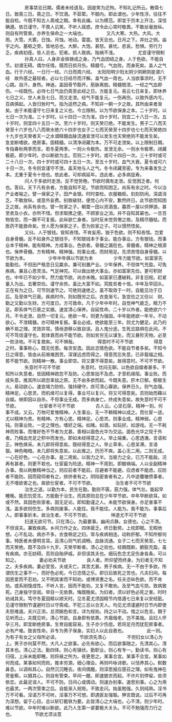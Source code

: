 <!-- { "loadSidebar": true } -->
　　
　　房事禁忌日期。儒者未经道及。因是笑为迂拘。不知礼记所云。散斋七日。致斋三日。斋之日。不饮酒。不茹荤。不御内。即此谓也。少年性浮。往往不能自检。今既不知古人斋戒之期。幸有此编。以为模范。即宜于历本上开注。深信确遵。依日谨守。不畏人讥笑。不听人摇惑。庶令此心常时敬畏。不敢丝毫放纵。则自有所管束。亦养生保命之一大端也。 
　　
　　又凡大寒。大热。大风。大雨。大雪。大雾。日蚀。月蚀。地动。雷震。皆天忌也。日月之下。井灶之侧。庙宇之内。墓柩之旁。皆地忌也。大醉。大饱。甚怒。甚忧。悲哀。愁惧。劳行力乏。疾病初痊。皆人忌也。犯者。损人致病。贻祸不浅。 
　　
　　尤宜谨守限制 
　　
　　孙真人曰。人身非金铁铸成之身。乃气血团结之身。人于色欲。不能自节。初谓无碍。偶尔任情。既而日损月伤。精髓亏。气血败。而身死矣。盖人之气血。行于六经。一日行一经。六日而周六经。　太阳阳明少阳太阴少阴厥阴是谓六经　故外感之最轻者。必以七日经尽而汗解。盖气血一周也。人当欲事浓时。无不心跳。自汗。身热。神迷。盖因骨节豁开。筋脉离脱。精髓既泄。一经之气血即伤。一经既伤。必待七日气血仍周至此经之日。方能复元。易云七日来复。即休养七日之义。世人未及七日。而又走泄。经气不能复元。一伤再伤。以致外感内亏。百病俱起。人皆归咎时气。指为适然之病。不知非一朝一夕之故。其所由来者渐矣。由于未能谨守七日来复之义也。今立限制。以为节欲保身之本。二十岁时。以七日一次为准。三十岁时。以十四日一次为准。四十岁时。则宜二十八日一次。五十岁时。则宜四十五日一次。至六十岁时。则天癸已绝。不能发生。男子二八而天癸至十六岁也八八而癸水绝六十四岁也女子二七而天癸至十四岁也七七而天癸绝四十九岁也天癸者天一之水谓精髓血脉流通宣泄可以发生也天癸绝则不能发生矣。　急宜断嗜欲。绝房事。固精髓。以清净闭藏为本。万不可走泄矣。以上限制日期。专指春秋两季而言。若冬夏两季。一则火令极热。发泄无余。一则水令极寒。闭藏极密。即少年时。亦以断欲为主。否则二十岁时。或可十四日一次。三十岁时或可二十八日一次。四十岁时或可四十五日一次。至五十岁时。血气大衰。夏令或可六十日一次。冬令则宜谨守不泄。盖天地与人之气。冬令闭藏至密。专为来春发生之本。尤重于夏令十倍也。依此者。可却病延年。违此者。必多病促寿。 
　　
　　问人于多欲时走泄。反不觉劳倦。节欲时偶有走泄。反觉困乏者。何也。答曰。天下凡有余者。方能自知不足。节欲而知困乏。尚系有余之时。今以治产业者喻之。譬一保家之子。田产金银。时时查检。衣服箱柜。刻刻防闲。深虞消乏。不敢放纵。或意外妄费。别致破财。便觉心内不安。歉然终日。此节欲而知困乏之故。尚系有余也。譬一败家之子。朝鬻一田以资酒食。暮质一屋以供狎游。甚至卖及小衣。亦所不惜。但求取携之便。不顾家业之消。并不自知其窘也。一旦百物皆空。而一蹶不可复振。此纵欲亡身者。当时反未觉劳倦之故。及精尽髓枯。而医药不能救命矣。世人愿为保家之子。愿为败家之子。可以憬然悟矣。 
　　
　　又曰。人于银钱。皆知吝惜。不肯妄用。独于色欲。则不知吝惜。岂爱自身骨髓。反不如身外之银钱乎。不知银钱本于事业。能办事业。方有银钱。而事业本于精神。能有精神。方成事业。色欲者。骨髓之漏卮也。骨髓者。精神之根源也。保养骨髓。方有精神。精神强。则事业成。而财用足。先须吝惜自身骨髓。以节欲为本。 
　　
　　少年中年俱以节欲为本 
　　
　　少年力能节欲。如富家先能勤俭。不但田产租息日见赢余。兼可别置产业。少年保养。不但体气充盈。可免疾病。兼且心思灵活。气足神完。可以做出绝大事业。亦如富家先俭。更可积财也。中年已不如少年。然力能节欲。尚亦未晚。如富家已遭破耗。非复旧规。赶紧量入为出。去奢崇俭。谨守余赀。虽比大富不如。究胜贫者十倍。中年及早回头。正在有为之日。可节则速节之。可绝则速绝之。虽不取效于一时。自能见功于日后。及至体气已衰。疾病时作。则如既穷之后。衣食渐亏。急宜俭之又俭以　财。勤之又勤以生财。方可度日。方可救命。凡于少年中年时。自觉神气疲乏。精力不足。即系体气已衰之实据。速宜清心保养。自延性命。二十岁以外者。能绝欲六个月。不令走泄。自然一切复元。绝欲一年。则更为强固。中年能绝欲一年半。不动欲心。不泄精髓。亦可精神复振。事业必成。绝欲能至三年。则尤为健足。此乃的确不易之理。灵效异常。慎毋游移以致自误。且人鬼分途。生死岔路俱在此间。不可不笃信谨守也。若体衰而尚不能节欲。则如贫穷无以谋生。而又暴殄天物。必至一败涂地。不可复救矣。可不惧哉。 
　　
　　得意时不可不节欲 
　　
　　得意之时。事事称心。既无忧患。每贪安逸。因此恣情色欲。不能自节者多矣。不知今日之得意。皆由从前艰难困苦。深谋远虑而得之。得意而忘失意。已非载福之相。若不能节欲。则精神一散。事业即空。将又要不得意矣。故得意时。不可不节欲。 
　　
　　失意时不可不节欲 
　　
　　失意时。忧闷无聊。以色欲自娱者甚多。不知所以失意者。皆因精神疏忽不及防。心思笨拙不及虑。才至机缘阻。事业败。而成失意。推其所以疏忽笨拙之原。无不由多欲而起。今既失意。肝木已郁。郁极生火。易动欲心。速宜竭力防检。强持硬守。庶可清心寡欲。保养日久。则气血强。精神足。心思灵。而机缘可以复得。事业可以复兴。将又可得意矣。否则始而藉以自娱。继即因以自杀。不但事业无成。而多病身亡。终成失意矣。故失意时不可不节欲。 
　　
　　仕宦者不可不节欲 
　　
　　古人云。心坚石穿。精神一到。何事不成。又云。万物可爱惟精神。人生事业。无一不赖精神以成之。而仕宦一途。尤以精神为贵。有精神。方有心思。精神足。心思灵。则事业成。精神弱。心思钝。则事业败。一定之理也。嗜好之端。如赌。如酒。如玩好。如游戏。无一不耗神而败事。而惟好色不节者为尤甚。善相以面色光华为交运。面色光华之现于外者。乃精血充足之积中而发也。即如未经得意之人。举止端重。心思透澈。言语和正。神色焕采。未几即将得意矣。既经得意之人。举止草率。心思呆滞。言语　狠。神色晦暗。未几即将失意矣。以此推之。历历不爽。盖心无二用。二则无成。一心在好色。一心在办事。是二用矣。以我力之半。当彼力之全。已万不能敌。况再有甚者。则更不若也。仕宦最为险途。精神一不周到。即酿祸端。人以全副精神办事。我以耗散精神当之。则应前者不能前。应避者不能避。应虑者不能虑。应防者不能防。因而窥伺者有之。排挤者有之。阴陷密害者有之。凡中途覆辙偾事者。无不嗜欲害之也。故欲仕宦者。不可不节欲。 
　　
　　治生者不可不节欲 
　　
　　治生之道。以勤为本。民生在勤。勤则不匮。筋力强。体气壮。能起早睡晚。能忍饥受冻。方能勤于治生。而其原则总在少年早节欲。中年早断欲耳。如或不然。其因色败家者。固无足论。即知勤谨之人。未能节欲保身。亦足害事不浅。盖多欲则伤生。多病则废事。人能往。我不能往。人能为。我不能为。事事后人。即事事折本。故治生者。不可不节欲。 
　　
　　坤道尤不可不节欲 
　　
　　妇道无欲可节。只在清心。为最要事。幽闲贞静。女德也。心之不清。不但误夫。兼致疾病。乡间力作之女。四体疲乏。终日勤劳。上枕即眠。无暇他想。心不乱动。病亦不多。衣食稍足之妇。常与疾病相连。动称肝郁。不知所郁何事。特医者未便明言耳。且清心则气机调畅。血脉流通。女子二七而天癸至。七七而天癸绝。既不及四十九岁。天癸早断者。清心之验也。经期既断。腑脏充盈。虽有疾病。亦无妨碍。否则自贻伊戚。非但误其夫也。细玩色念尤足伤身各条。可以知之。 
　　
　　妻必劝夫节欲 
　　
　　良人者。所仰望而终身。为妇者无不知之。夫多疾病。妻必受苦。夫或夭亡。其苦尤甚。男子疾病。无一不由于多欲。所谓伤生之事不一。而好色必死。今日恣情之乐。即日后致死之苦也。凡夫妇间。每因恩爱而不忍劝。又不明其害而不知劝。或博贤惠之名。任夫恣纵色欲。而不肯劝。或系刚愎成性。不听人言。因而不能劝。又复不敢劝。及至气血亏损。致病致死。己身独守空闺。举目一无依靠。悔既晚矣。为妇者。须以好色必死之害。时时劝诫其夫。笃守冬夏固精以顺天时。见冬夏尤须固精节内恪遵七日来复以安经脏。见谨守限制节谨避时日以守斋戒。不犯三忌以合天人。均见尤须谨避时日节内即使夫怒难遏。夫兴正浓。总须婉色和言。详为规劝。持之以不动。惕之以危言。期于见听而止。夫既见听。清心节欲。自身即有依靠。齐眉偕老。岂不美哉。且妇人怀孕三月。即宜断绝房事。生育自能容易。生子亦少伤痘。若将足月而犹犯房事者。必有产难。致丧性命。非专为男子保身。实妇人以此自救也。 
　　
　　此一则。为有子有女之父母所必读。 
　　
　　节欲须先清心 
　　
　　不但妇女以清心为上。男子亦何莫不然。大凡人之欲事。必先有欲心。而后欲事随之。先清其心。清其本也。清心之法。勤四体。则心有镇伏。勤职业。则心有专一。勤读书。则心有归宿。上床未能即睡。则将昼之所为。夜更思之。某事合宜。某事不合宜。某事如何而成。某事如何而败。推本穷源。细心理会。再则吟咏诗歌。以恬养其心。默数鼻息。以调和其心。自然沉沉睡去。夜间偶醒。则深思报应感召之理。如有鬼神在旁鉴察。以摄其心。则自有管束。早间一醒。即速披衣而起。不许片刻停留。些须依恋。此最足误人。不可不防。日间心或偶动。则速办别事。速思别事。心之为用也最灵。一两次管束之后。自能渐入规矩。不致走闪。始虽勉强。久则纯熟。淫书万不可看。淫语万不可听。淫事万不可想。即遇匪友强聒。狎言既说。过后不可再为深想。留于心目。总以斩钉截铁为要。此皆清心之大端也。心不清。则少年时。难以节欲。中年时难以断欲。此乃人生第一紧要极大关头。不可不勉强而力行之也。 
　　
　　节欲尤须淡意 
　　
